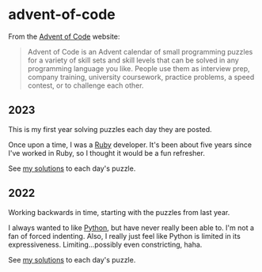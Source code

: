 # advent-of-code
From the [Advent of Code](https://adventofcode.com/) website:
>Advent of Code is an Advent calendar of small programming puzzles for a variety of skill sets
>and skill levels that can be solved in any programming language you like. People use them as
>interview prep, company training, university coursework, practice problems, a speed contest,
>or to challenge each other.

## 2023
This is my first year solving puzzles each day they are posted.

Once upon a time, I was a [Ruby](https://www.ruby-lang.org/en/) developer. It's been about
five years since I've worked in Ruby, so I thought it would be a fun refresher.

See [my solutions](2023) to each day's puzzle.

## 2022
Working backwards in time, starting with the puzzles from last year.

I always wanted to like [Python](https://www.python.org/), but have never really been able
to. I'm not a fan of forced indenting. Also, I really just feel like Python is limited in
its expressiveness. Limiting...possibly even constricting, haha.

See [my solutions](2022) to each day's puzzle.
